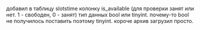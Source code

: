 добавил в таблицу slotstime колонку is_available (для проверки занят или нет. 1 - свободен, 0 - занят) тип данных bool или 	tinyint. почему-то bool не получилось поставить поэтому tinyint. короче архив загрузил просто.
